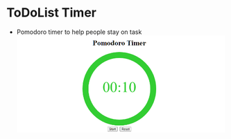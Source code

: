 # ToDoList Timer

* Pomodoro timer to help people stay on task
![Timer](./src/components/simpleTimer.png)
